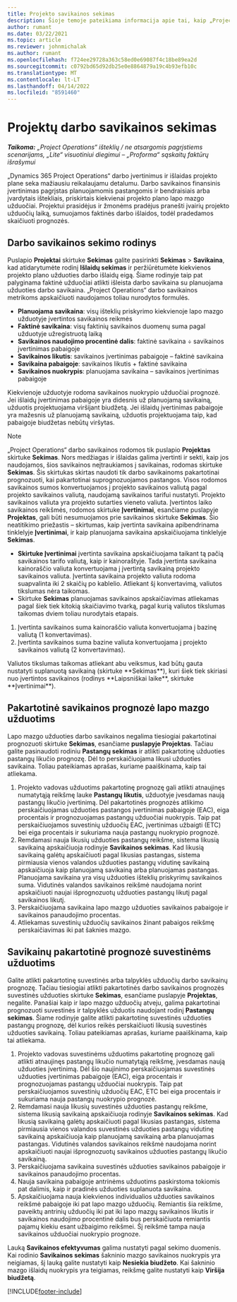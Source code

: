 ```yaml
---
title: Projekto savikainos sekimas
description: Šioje temoje pateikiama informacija apie tai, kaip „Project Operations“ eiga sekama pagal projekto savikainą ir išlaidas.
author: rumant
ms.date: 03/22/2021
ms.topic: article
ms.reviewer: johnmichalak
ms.author: rumant
ms.openlocfilehash: f724ee29728a363c58ed0e69087f4c18be89ea2d
ms.sourcegitcommit: c0792bd65d92db25e0e8864879a19c4b93efb10c
ms.translationtype: MT
ms.contentlocale: lt-LT
ms.lasthandoff: 04/14/2022
ms.locfileid: "8591460"
---
```

# <a name="labor-cost-tracking-on-projects"></a>Projektų darbo savikainos sekimas

_**Taikoma:** „Project Operations“ išteklių / ne atsargomis pagrįstiems scenarijams, „Lite“ visuotiniui diegimui – „Proforma“ sąskaitų faktūrų išrašymui_

„Dynamics 365 Project Operations“ darbo įvertinimus ir išlaidas projekto plane seka mažiausiu reikalaujamu detalumu. Darbo savikainos finansinis įvertinimas pagrįstas planuojamomis pastangomis ir bendraisiais arba įvardytais ištekliais, priskirtais kiekvienai projekto plano lapo mazgo užduočiai. Projektui prasidėjus ir žmonėms pradėjus pranešti įvairių projekto užduočių laiką, sumuojamos faktinės darbo išlaidos, todėl pradedamos skaičiuoti prognozės.

## <a name="labor-cost-tracking-view"></a>Darbo savikainos sekimo rodinys

Puslapio **Projektai** skirtuke **Sekimas** galite pasirinkti **Sekimas** > **Savikaina**, kad atidarytumėte rodinį **Išlaidų sekimas** ir peržiūrėtumėte kiekvienos projekto plano užduoties darbo išlaidų eigą. Šiame rodinyje taip pat palyginama faktinė užduočiai atlikti išleista darbo savikaina su planuojama užduoties darbo savikaina. „Project Operations“ darbo savikainos metrikoms apskaičiuoti naudojamos toliau nurodytos formulės.

- **Planuojama savikaina**: visų išteklių priskyrimo kiekvienoje lapo mazgo užduotyje įvertintos savikainos reikmės
- **Faktinė savikaina**: visų faktinių savikainos duomenų suma pagal užduotyje užregistruotą laiką
- **Savikainos naudojimo procentinė dalis**: faktinė savikaina ÷ savikainos įvertinimas pabaigoje
- **Savikainos likutis**: savikainos įvertinimas pabaigoje – faktinė savikaina
- **Savikaina pabaigoje**: savikainos likutis + faktinė savikaina
- **Savikainos nuokrypis**: planuojama savikaina – savikainos įvertinimas pabaigoje

Kiekvienoje užduotyje rodoma savikainos nuokrypio užduočiai prognozė. Jei išlaidų įvertinimas pabaigoje yra didesnis už planuojamą savikainą, užduotis projektuojama viršijant biudžetą. Jei išlaidų įvertinimas pabaigoje yra mažesnis už planuojamą savikainą, užduotis projektuojama taip, kad pabaigoje biudžetas nebūtų viršytas.

>[!NOTE]
> „Project Operations“ darbo savikainos rodomos tik puslapio **Projektas** skirtuke **Sekimas**. Nors medžiagas ir išlaidas galima įvertinti ir sekti, kaip jos naudojamos, šios savikainos neįtraukiamos į savikainas, rodomas skirtuke **Sekimas**. Šis skirtukas skirtas naudoti tik darbo savikainoms pakartotinai prognozuoti, kai pakartotinai suprognozuojamos pastangos.
Visos rodomos savikainos sumos konvertuojamos į projekto savikainos valiutą pagal projekto savikainos valiutą, naudojamą savikainos tarifui nustatyti. Projekto savikainos valiuta yra projekto sutarties vieneto valiuta. Įvertintos laiko savikainos reikšmės, rodomos skirtuke **Įvertinimai**, esančiame puslapyje **Projektas**, gali būti nesumuojamos prie savikainos skirtuke **Sekimas**. Šio neatitikimo priežastis – skirtumas, kaip įvertinta savikaina apibendrinama tinklelyje **Įvertinimai**, ir kaip planuojama savikaina apskaičiuojama tinklelyje **Sekimas**. 
>
> - **Skirtuke Įvertinimai** įvertinta savikaina apskaičiuojama taikant tą pačią savikainos tarifo valiutą, kaip ir kainoraštyje. Tada įvertinta savikaina kainoraščio valiuta konvertuojama į įvertintą savikainą projekto savikainos valiuta. Įvertinta savikaina projekto valiuta rodoma suapvalinta iki 2 skaičių po kablelio. Atliekant šį konvertavimą, valiutos tikslumas nėra taikomas. 
> - Skirtuke **Sekimas** planuojamas savikainos apskaičiavimas atliekamas pagal šiek tiek kitokią skaičiavimo tvarką, pagal kurią valiutos tikslumas taikomas dviem toliau nurodytais etapais. 
   ><ol>
   ><li>Įvertinta savikainos suma kainoraščio valiuta konvertuojama į bazinę valiutą (1 konvertavimas).</li>
   ><li>Įvertinta savikainos suma bazine valiuta konvertuojama į projekto savikainos valiutą (2 konvertavimas). </li>
   ></ol>
   >Valiutos tikslumas taikomas atliekant abu veiksmus, kad būtų gauta nustatyti suplanuotą savikainą (skirtuke **Sekimas**), kuri šiek tiek skiriasi nuo įvertintos savikainos (rodinys **Laipsniškai laike**, skirtuke **Įvertinimai**). 
   
## <a name="reprojecting-costs-on-leaf-node-tasks"></a>Pakartotinė savikainos prognozė lapo mazgo užduotims

Lapo mazgo užduoties darbo savikainos negalima tiesiogiai pakartotinai prognozuoti skirtuke **Sekimas**, esančiame **puslapyje Projektas**. Tačiau galite pasinaudoti rodiniu **Pastangų sekimas** ir atlikti pakartotinę užduoties pastangų likučio prognozę. Dėl to perskaičiuojama likusi užduoties savikaina. Toliau pateikiamas aprašas, kuriame paaiškinama, kaip tai atliekama.

1. Projekto vadovas užduotims pakartotinę prognozę gali atlikti atnaujinęs numatytąją reikšmę lauke **Pastangų likutis**, užduotyje įvesdamas naują pastangų likučio įvertinimą. Dėl pakartotinės prognozės atlikimo perskaičiuojamas užduoties pastangos įvertinimas pabaigoje (EAC), eiga procentais ir prognozuojamas pastangų užduočiai nuokrypis. Taip pat perskaičiuojamos suvestinių užduočių EAC, įvertinimas užbaigti (ETC) bei eiga procentais ir sukuriama nauja pastangų nuokrypio prognozė.
2. Remdamasi nauja likusių užduoties pastangų reikšme, sistema likusią savikainą apskaičiuoja rodinyje **Savikainos sekimas**. Kad likusią savikainą galėtų apskaičiuoti pagal likusias pastangas, sistema pirmiausia vienos valandos užduoties pastangų vidutinę savikainą apskaičiuoja kaip planuojamą savikainą arba planuojamas pastangas. Planuojama savikaina yra visų užduoties išteklių priskyrimų savikainos suma. Vidutinės valandos savikainos reikšmė naudojama norint apskaičiuoti naujai išprognozuotų užduoties pastangų likutį pagal savikainos likutį.
3. Perskaičiuojama savikaina lapo mazgo užduoties savikainos pabaigoje ir savikainos panaudojimo procentas.
4. Atliekamas suvestinių užduočių savikainos žinant pabaigos reikšmę perskaičiavimas iki pat šaknies mazgo.

## <a name="reprojecting-costs-on-summary-tasks"></a>Savikainų pakartotinė prognozė suvestinėms užduotims

Galite atlikti pakartotinę suvestinės arba talpyklės užduočių darbo savikainų prognozę. Tačiau tiesiogiai atlikti pakartotinės darbo savikainos prognozės suvestinės užduoties skirtuke **Sekimas**, esančiame puslapyje **Projektas**, negalite. Panašiai kaip ir lapo mazgo užduočių atveju, galima pakartotinai prognozuoti suvestinės ir talpyklės užduotis naudojant rodinį **Pastangų sekimas**. Šiame rodinyje galite atlikti pakartotinę suvestinės užduoties pastangų prognozę, dėl kurios reikės perskaičiuoti likusią suvestinės užduoties savikainą. Toliau pateikiamas aprašas, kuriame paaiškinama, kaip tai atliekama.

1. Projekto vadovas suvestinėms užduotims pakartotinę prognozę gali atlikti atnaujinęs pastangų likučio numatytąją reikšmę, įvesdamas naują užduoties įvertinimą. Dėl šio naujinimo perskaičiuojamas suvestinės užduoties įvertinimas pabaigoje (EAC), eiga procentais ir prognozuojamas pastangų užduočiai nuokrypis. Taip pat perskaičiuojamos suvestinių užduočių EAC, ETC bei eiga procentais ir sukuriama nauja pastangų nuokrypio prognozė.
2. Remdamasi nauja likusių suvestinės užduoties pastangų reikšme, sistema likusią savikainą apskaičiuoja rodinyje **Savikainos sekimas**. Kad likusią savikainą galėtų apskaičiuoti pagal likusias pastangas, sistema pirmiausia vienos valandos suvestinės užduoties pastangų vidutinę savikainą apskaičiuoja kaip planuojamą savikainą arba planuojamas pastangas. Vidutinės valandos savikainos reikšmė naudojama norint apskaičiuoti naujai išprognozuotų savikainos užduoties pastangų likučio savikainą.
3. Perskaičiuojama savikaina suvestinės užduoties savikainos pabaigoje ir savikainos panaudojimo procentas.
4. Nauja savikaina pabaigoje antrinėms užduotims paskirstoma tokiomis pat dalimis, kaip ir pradinės užduoties suplanuota savikaina.
5. Apskaičiuojama nauja kiekvienos individualios užduoties savikainos reikšmė pabaigoje iki pat lapo mazgo užduočių. Remiantis šia reikšme, paveiktų antrinių užduočių iki pat iki lapo mazgų savikainos likutis ir savikainos naudojimo procentinė dalis bus perskaičiuota remiantis pajamų kiekiu esant užbaigimo reikšmei. Šį reikšmė tampa nauja savikainos užduočiai nuokrypio prognoze. 


Lauką **Savikainos efektyvumas** galima nustatyti pagal sekimo duomenis. Kai rodinio **Savikainos sekimas** šakninio mazgo savikainos nuokrypis yra neigiamas, šį lauką galite nustatyti kaip **Nesiekia biudžeto**. Kai šakninio mazgo išlaidų nuokrypis yra teigiamas, reikšmę galite nustatyti kaip **Viršija biudžetą**.


[!INCLUDE[footer-include](../includes/footer-banner.md)]
